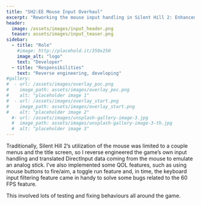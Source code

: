 ```yaml
---
title: "SH2:EE Mouse Input Overhaul"
excerpt: "Reworking the mouse input handling in Silent Hill 2: Enhanced Edition."
header:
  image: /assets/images/input_header.png
  teaser: assets/images/input_teaser.png
sidebar:
  - title: "Role"
    #image: http://placehold.it/350x250
    image_alt: "logo"
    text: "Developer"
  - title: "Responsibilities"
    text: "Reverse engineering, developing"
#gallery:
#  - url: /assets/images/overlay_poc.png
#    image_path: assets/images/overlay_poc.png
#    alt: "placeholder image 1"
#  - url: /assets/images/overlay_start.png
#    image_path: assets/images/overlay_start.png
#    alt: "placeholder image 2"
  #- url: /assets/images/unsplash-gallery-image-3.jpg
  #  image_path: assets/images/unsplash-gallery-image-3-th.jpg
  #  alt: "placeholder image 3"
---
```


Traditionally, Silent Hill 2’s utilization of the mouse was limited to a couple menus and the title screen, so I reverse engineered the game’s own input handling and translated DirectInput data coming from the mouse to emulate an analog stick. I’ve also implemented some QOL features, such as using mouse buttons to fire/aim, a toggle run feature and, in time, the keyboard input filtering feature came in handy to solve some bugs related to the 60 FPS feature.

This involved lots of testing and fixing behaviours all around the game.